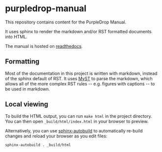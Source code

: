 # purpledrop-manual

This repository contains content for the PurpleDrop Manual. 

It uses sphinx to render the markdown and/or RST formatted documents into HTML.

The manual is hosted on [readthedocs](https://purpledrop.readthedocs.io/en/latest/).
## Formatting

Most of the documentation in this project is written with markdown, instead of
the sphinx default of RST. It uses [MyST](https://myst-parser.readthedocs.io/en/latest/)
to parse the markdown, which allows all of the more complex RST rules -- e.g. figures with captions -- to be used in markdown.

## Local viewing

To build the HTML output, you can run `make html` in the project directory. You
can then open `_build/html/index.html` in your browser to preview.

Alternatively, you can use [sphinx-autobuild](https://pypi.org/project/sphinx-autobuild/)
to automatically re-build changes and reload your browser as you edit files: 

`sphinx-autobuild . _build/html`



